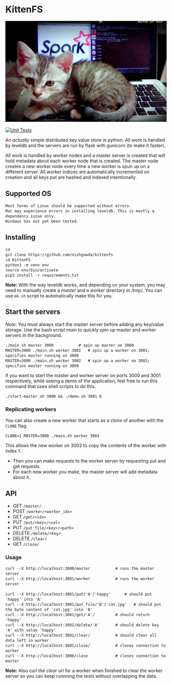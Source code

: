 # KittenFS
<p align="center">
<img src="cat.jpg" alt="cat" width="600"/>
</p>

[![Unit Tests](https://github.com/nishgowda/KittenFS/actions/workflows/tests.yml/badge.svg)](https://github.com/nishgowda/KittenFS/actions/workflows/tests.yml)

An *actually* simple distributed key value store in python. All work is handled by leveldb and the servers are run by flask with gunicorn (to make it faster).

All work is handled by worker nodes and a master server is created that will hold metadata about each worker node that is created. The master node creates a new worker node every time a new worker is spun up on a different server. All worker indices are automatically incremented on creation and all keys put are hashed and indexed intentionally.

## Supported OS
```
Most forms of Linux should be supported without errors.
Mac may experience errors in installing leveldb. This is mostly a dependency issue only.
Windows has not yet been tested.
```

## Installing
```
cd
git clone https://github.com/nishgowda/kittenfs
cd KittenFS
python3 -m venv env
source env/bin/activate
pip3 install -r requirements.txt
```

**Note:** With the way leveldb works, and depending on your system, you may need to manually create a *master* and a *worker* directory in /tmp/. You can use `mk.sh` script to automatically make this for you.

## Start the servers
*Note:* You must always start the master server before adding any key/value storage.
Use the bash script *main* to quickly spin up master and worker servers in the background.
```
./main.sh master 3000 			# spin up master on 3000
MASTER=3000 ./main.sh worker 3001 	# spin up a worker on 3001; specifies master running on 3000
MASTER=3000 ./main.sh worker 3002 	# spin up a worker on 3002; specifies master running on 3000

```

If you want to start the master and worker server on ports 3000 and 3001 respectively, while seeing a demo of the application, feel free to run this command that uses shell scripts to do this.
```
./start-master.sh 3000 && ./demo.sh 3001 0
```

### Replicating workers
You can also create a new worker that starts as a clone of another with the `CLONE` flag.
```
CLONE=1 MASTER=3000 ./main.sh worker 3003
```
This allows the new worker on 3002 to copy the contents of the worker with index 1.

- Then you can make requests to the worker server by requesting put and get requests.
- For each new worker you make, the master server will add metadata about it.

## API
- GET `/master/`
- POST `/worker/<worker_idx>`
- GET `/get/<idx>`
- PUT `/put/<key>/<val>`
- PUT `/put_file/<key>/<path>`
- DELETE `/delete/<key>`
- DELETE `/clear/`
- GET `/close/`

### Usage
```
curl --X http://localhost:3000/master 			# runs the master server
curl --X http://localhost:3001/worker			# runs the worker server

curl --X http://localhost:3001/put/'A'/'happy'  	# should put 'happy' into 'A'
curl --X http://localhost:3001/put_file/'B'/'cat.jpg'  	# should put the byte content of 'cat.jpg' into 'B'
curl --X http://localhost:3001/get/'A'/			# should return 'happy'
curl --X http://localhost:3001/delete/'A'		# should delete key 'A' with value 'happy' 
curl --X http://localhost:3001/clear/			# should clear all data left in worker
curl --X http://localhost:3001/close/			# closes connection to worker
curl --X http://localhost:3000/close			# closes connection to master
```
**Note:** Also curl the *clear* url for a worker when finished to clear the  worker server so you can keep runnning the tests without overlapping the data.
